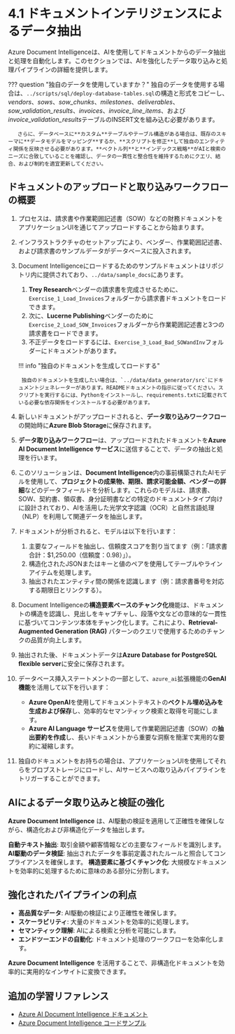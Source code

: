 # 4.1 ドキュメントインテリジェンスによるデータ抽出

Azure Document Intelligenceは、AIを使用してドキュメントからのデータ抽出と処理を自動化します。このセクションでは、AIを強化したデータ取り込みと処理パイプラインの詳細を提供します。

??? question "独自のデータを使用していますか？"
       独自のデータを使用する場合は、`../scripts/sql/deploy-database-tables.sql`の構造と形式をコピーし、*vendors*、*sows*、*sow_chunks*、*milestones*、*deliverables*、*sow_validation_results*、*invoices*、*invoice_line_items*、および*invoice_validation_results*テーブルのINSERT文を組み込む必要があります。

       さらに、データベースに**カスタム**テーブルやテーブル構造がある場合は、既存のスキーマに**データモデルをマッピング**するか、**スクリプトを修正**して独自のエンティティ関係を反映させる必要があります。**ベクトル列**と**インデックス戦略**がAIと検索のニーズに合致していることを確認し、データの一貫性と整合性を維持するためにクエリ、結合、および制約を適宜更新してください。

## ドキュメントのアップロードと取り込みワークフローの概要

1. プロセスは、請求書や作業範囲記述書（SOW）などの財務ドキュメントをアプリケーションUIを通じてアップロードすることから始まります。

1. インフラストラクチャのセットアップにより、ベンダー、作業範囲記述書、および請求書のサンプルデータがデータベースに投入されます。

1. Document Intelligenceにロードするためのサンプルドキュメントはリポジトリ内に提供されており、`../data/sample_docs`にあります。
    1. **Trey Research**ベンダーの請求書を完成させるために、`Exercise_1_Load_Invoices`フォルダーから請求書ドキュメントをロードできます。
    1. 次に、**Lucerne Publishing**ベンダーのために`Exercise_2_Load_SOW_Invoices`フォルダーから作業範囲記述書と3つの請求書をロードできます。
    1. 不正データをロードするには、`Exercise_3_Load_Bad_SOWandInv`フォルダーにドキュメントがあります。

    !!! info "独自のドキュメントを生成してロードする"

        独自のドキュメントを生成したい場合は、`../data/data_generator/src`にドキュメントジェネレーターがあります。READMEドキュメントの指示に従ってください。スクリプトを実行するには、Pythonをインストールし、requirements.txtに記載されている必要な依存関係をインストールする必要があります。

1. 新しいドキュメントがアップロードされると、**データ取り込みワークフロー**の開始時に**Azure Blob Storage**に保存されます。

1. **データ取り込みワークフロー**は、アップロードされたドキュメントを**Azure AI Document Intelligence サービス**に送信することで、データの抽出と処理を行います。

1. このソリューションは、**Document Intelligence**内の事前構築されたAIモデルを使用して、**プロジェクトの成果物、期限、請求可能金額、ベンダーの詳細**などのデータフィールドを分析します。これらのモデルは、請求書、SOW、契約書、領収書、身分証明書などの特定のドキュメントタイプ向けに設計されており、AIを活用した光学文字認識（OCR）と自然言語処理（NLP）を利用して関連データを抽出します。

1. ドキュメントが分析されると、モデルは以下を行います：
    1. 主要なフィールドを抽出し、信頼度スコアを割り当てます（例：「請求書合計：$1,250.00（信頼度：0.98）」）。
    1. 構造化されたJSONまたはキーと値のペアを使用してテーブルやラインアイテムを処理します。
    1. 抽出されたエンティティ間の関係を認識します（例：請求書番号を対応する期限日とリンクする）。

1. Document Intelligenceの**構造要素ベースのチャンク化**機能は、ドキュメントの構造を認識し、見出しをキャプチャし、段落や文などの意味的な一貫性に基づいてコンテンツ本体をチャンク化します。これにより、**Retrieval-Augmented Generation (RAG)** パターンのクエリで使用するためのチャンクの品質が向上します。

1. 抽出された後、ドキュメントデータは**Azure Database for PostgreSQL flexible server**に安全に保存されます。

1. データベース挿入ステートメントの一部として、`azure_ai`拡張機能の**GenAI機能**を活用して以下を行います：
    - **Azure OpenAI**を使用してドキュメントテキストの**ベクトル埋め込みを生成および保存**し、効率的なセマンティック検索と取得を可能にします。
    - **Azure AI Language サービス**を使用して作業範囲記述書（SOW）の**抽出要約を作成**し、長いドキュメントから重要な洞察を簡潔で実用的な要約に凝縮します。

1. 独自のドキュメントをお持ちの場合は、アプリケーションUIを使用してそれらをブロブストレージにロードし、AIサービスへの取り込みパイプラインをトリガーすることができます。

## AIによるデータ取り込みと検証の強化

**Azure Document Intelligence** は、AI駆動の検証を適用して正確性を確保しながら、構造化および非構造化データを抽出します。

**自動テキスト抽出**: 取引金額や顧客情報などの主要なフィールドを識別します。
**AI駆動のデータ検証**: 抽出されたデータを事前定義されたルールと照合してコンプライアンスを確保します。
**構造要素に基づくチャンク化**: 大規模なドキュメントを効率的に処理するために意味のある部分に分割します。

## 強化されたパイプラインの利点

- **高品質なデータ**: AI駆動の検証により正確性を確保します。
- **スケーラビリティ**: 大量のドキュメントを効率的に処理します。
- **セマンティック理解**: AIによる検索と分析を可能にします。
- **エンドツーエンドの自動化**: ドキュメント処理のワークフローを効率化します。

**Azure Document Intelligence** を活用することで、非構造化ドキュメントを効率的に実用的なインサイトに変換できます。

## 追加の学習リファレンス

- [Azure AI Document Intelligence ドキュメント](https://learn.microsoft.com/azure/ai-services/document-intelligence/)
- [Azure Document Intelligence コードサンプル](https://learn.microsoft.com/samples/azure-samples/document-intelligence-code-samples/document-intelligence-code-samples/)
